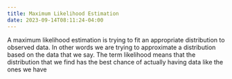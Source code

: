 ```yaml
---
title: Maximum Likelihood Estimation
date: 2023-09-14T08:11:24-04:00
---
```


A maximum likelihood estimation is trying to fit an appropriate distribution to observed data. In other words we are trying to approximate a distribution based on the data that we say. The term likelihood means that the distribution that we find has the best chance of actually having data like the ones we have